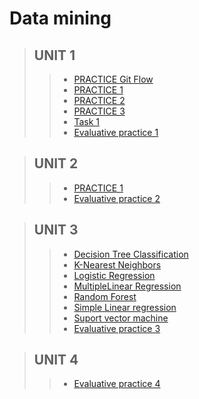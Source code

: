 # Data mining

 >## UNIT 1
>> * [PRACTICE Git Flow ](https://github.com/juanito96az/Equipo_Azul_Mineria-de-Datos/blob/evidence/Unidad%201/Practica_Git_Flow/readme.md)
>> * [PRACTICE 1 ](https://github.com/juanito96az/Equipo_Azul_Mineria-de-Datos/blob/evidence/Unidad%201/Practice%201/README.md)
>> * [PRACTICE 2 ](https://github.com/juanito96az/Equipo_Azul_Mineria-de-Datos/blob/evidence/Unidad%201/Practice%202/README.md)
>> * [PRACTICE 3 ](https://github.com/juanito96az/Equipo_Azul_Mineria-de-Datos/tree/evidence/Unidad%201/Practice%203)
>> * [Task 1](https://github.com/juanito96az/Equipo_Azul_Mineria-de-Datos/tree/evidence/Unidad%201/Task_1)
>> * [Evaluative practice 1](https://github.com/juanito96az/Equipo_Azul_Mineria-de-Datos/blob/evidence/Unidad%201/Practica%20evaluatoria%201/README.md)


 >## UNIT 2
>> * [PRACTICE 1 ](https://github.com/juanito96az/Equipo_Azul_Mineria-de-Datos/blob/evidence/Unidad%202/Practice%201/README.md)
>> * [Evaluative practice 2 ](https://github.com/juanito96az/Equipo_Azul_Mineria-de-Datos/tree/evidence/Unidad%202/Evaluative%20practice%202)

>## UNIT 3
>> * [Decision Tree Classification](https://github.com/juanito96az/Equipo_Azul_Mineria-de-Datos/blob/evidence/Unidad%203/DesicionThree/README.md)
>> * [K-Nearest Neighbors](https://github.com/juanito96az/Equipo_Azul_Mineria-de-Datos/blob/evidence/Unidad%203/KNN/README.md)
>> * [Logistic Regression](https://github.com/juanito96az/Equipo_Azul_Mineria-de-Datos/blob/evidence/Unidad%203/LogisticRegression/README.md)
>> * [MultipleLinear Regression](https://github.com/juanito96az/Equipo_Azul_Mineria-de-Datos/blob/evidence/Unidad%203/MultipleLinearRegression/README.md)
>> * [Random Forest](https://github.com/juanito96az/Equipo_Azul_Mineria-de-Datos/blob/evidence/Unidad%203/RandomForest/README.md)
>> * [Simple Linear regression](https://github.com/juanito96az/Equipo_Azul_Mineria-de-Datos/blob/evidence/Unidad%203/SimpleLinearRegression/README.md)
>> * [Suport vector machine](https://github.com/juanito96az/Equipo_Azul_Mineria-de-Datos/blob/evidence/Unidad%203/Support%20Verctor%20Machine/README.md)
>> * [Evaluative practice 3 ](https://github.com/juanito96az/Equipo_Azul_Mineria-de-Datos/tree/evidence/Unidad%203/Evaluative%20practice%203)

>## UNIT 4
>> * [Evaluative practice 4 ](https://github.com/juanito96az/Equipo_Azul_Mineria-de-Datos/blob/evidence/Unidad%204/evaluative%20practice/README.md)

